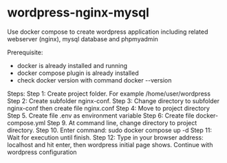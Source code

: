 # wordpress-nginx-mysql
Use docker compose to create wordpress application including related webserver (nginx), mysql database and phpmyadmin

Prerequisite:
- docker is already installed and running
- docker compose plugin is already installed
- check docker version with command docker --version

Steps:
  Step 1: Create project folder. For example /home/user/wordpress
  Step 2: Create subfolder nginx-conf.
  Step 3: Change directory to subfolder nginx-conf then create file nginx.conf
  Step 4: Move to project directory
  Step 5. Create file .env as environment variable
  Step 6: Create file docker-compose.yml
  Step 9. At command line, change directory to project directory.
  Step 10. Enter command: sudo docker compose up -d
  Step 11: Wait for execution until finish.
  Step 12: Type in your browser address: localhost and hit enter, then wordpress initial page shows. Continue with wordpress configuration
